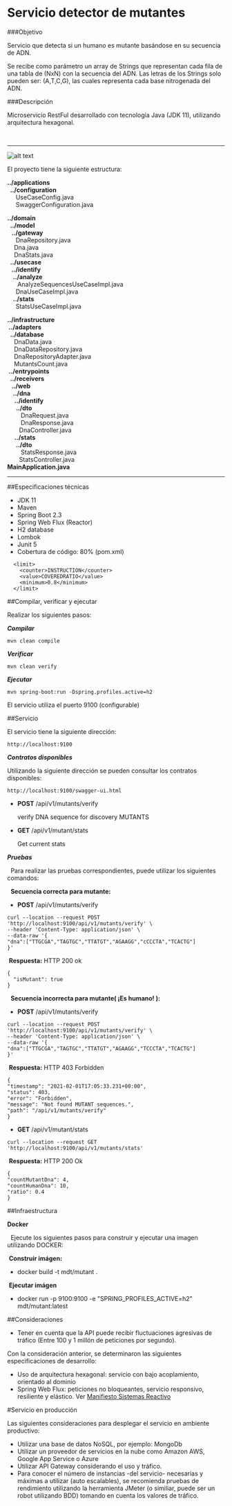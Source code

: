 # Servicio detector de mutantes 

###Objetivo

Servicio que detecta si un humano es mutante basándose en su secuencia de ADN.

Se recibe como parámetro un array de Strings que representan cada fila de una tabla de (NxN) con la secuencia del ADN. 
Las letras de los Strings solo pueden ser: (A,T,C,G), las cuales representa cada base nitrogenada del ADN.


###Descripción

Microservicio RestFul desarrollado con tecnología Java (JDK 11), utilizando arquitectura hexagonal.



&nbsp;&nbsp;

---
![alt text](https://reflectoring.io/assets/img/posts/spring-hexagonal/hexagonal-architecture.png)




El proyecto tiene la siguiente estructura:


**../applications** <br />
**&nbsp;&nbsp;../configuration** <br />
&nbsp;&nbsp;&nbsp;&nbsp;&nbsp;UseCaseConfig.java <br />
&nbsp;&nbsp;&nbsp;&nbsp;&nbsp;SwaggerConfiguration.java <br />

**../domain** <br />
**&nbsp;&nbsp;../model** <br />
**&nbsp;&nbsp;&nbsp;../gateway** <br />
&nbsp;&nbsp;&nbsp;&nbsp;&nbsp;DnaRepository.java <br />
&nbsp;&nbsp;&nbsp;&nbsp;Dna.java <br />
&nbsp;&nbsp;&nbsp;&nbsp;DnaStats.java <br />
**&nbsp;&nbsp;../usecase** <br />
**&nbsp;&nbsp;&nbsp;../identify** <br />
**&nbsp;&nbsp;&nbsp;&nbsp;../analyze** <br />
&nbsp;&nbsp;&nbsp;&nbsp;&nbsp;&nbsp;AnalyzeSequencesUseCaseImpl.java <br />
&nbsp;&nbsp;&nbsp;&nbsp;&nbsp;DnaUseCaseImpl.java <br />
**&nbsp;&nbsp;&nbsp;&nbsp;../stats** <br />
&nbsp;&nbsp;&nbsp;&nbsp;&nbsp;StatsUseCaseImpl.java <br />

**../infrastructure** <br />
**&nbsp;../adapters** <br />
**&nbsp;&nbsp;../database** <br />
&nbsp;&nbsp;&nbsp;&nbsp;DnaData.java <br />
&nbsp;&nbsp;&nbsp;&nbsp;DnaDataRepository.java <br />
&nbsp;&nbsp;&nbsp;&nbsp;DnaRepositoryAdapter.java <br />
&nbsp;&nbsp;&nbsp;&nbsp;MutantsCount.java <br />
**&nbsp;../entrypoints** <br />
**&nbsp;&nbsp;../receivers** <br />
**&nbsp;&nbsp;&nbsp;../web** <br />
**&nbsp;&nbsp;&nbsp;&nbsp;../dna** <br />
**&nbsp;&nbsp;&nbsp;&nbsp;&nbsp;../identify** <br />
**&nbsp;&nbsp;&nbsp;&nbsp;&nbsp;&nbsp;../dto** <br />
&nbsp;&nbsp;&nbsp;&nbsp;&nbsp;&nbsp;&nbsp;&nbsp;DnaRequest.java <br />
&nbsp;&nbsp;&nbsp;&nbsp;&nbsp;&nbsp;&nbsp;&nbsp;DnaResponse.java <br />
&nbsp;&nbsp;&nbsp;&nbsp;&nbsp;&nbsp;&nbsp;DnaController.java <br />
**&nbsp;&nbsp;&nbsp;&nbsp;&nbsp;../stats** <br />
**&nbsp;&nbsp;&nbsp;&nbsp;&nbsp;&nbsp;../dto** <br />
&nbsp;&nbsp;&nbsp;&nbsp;&nbsp;&nbsp;&nbsp;&nbsp;StatsResponse.java <br />
&nbsp;&nbsp;&nbsp;&nbsp;&nbsp;&nbsp;&nbsp;StatsController.java <br />
**MainApplication.java** <br />

---

##Especificaciones técnicas

- JDK 11
- Maven   
- Spring Boot 2.3
- Spring Web Flux (Reactor)  
- H2 database
- Lombok
- Junit 5
- Cobertura de código: 80% (pom.xml)

```
  <limit>
    <counter>INSTRUCTION</counter>
    <value>COVEREDRATIO</value>
    <minimum>0.8</minimum>
  </limit>

```



##Compilar, verificar y ejecutar

Realizar los siguientes pasos:

***Compilar***
```
mvn clean compile
```

***Verificar***
```
mvn clean verify
```

***Ejecutar***
```
mvn spring-boot:run -Dspring.profiles.active=h2
```

El servicio utiliza el puerto 9100 (configurable)


##Servicio

El servicio tiene la siguiente dirección:
```
http://localhost:9100
```


***Contratos disponibles***

Utilizando la siguiente dirección se pueden consultar los contratos disponibles:
```
http://localhost:9100/swagger-ui.html
```
- **POST**
  /api/v1/mutants/verify
  
  verify DNA sequence for discovery MUTANTS


- **GET**
  /api/v1/mutant/stats
  
  Get current stats


***Pruebas***

&nbsp;&nbsp;Para realizar las pruebas correspondientes, puede utilizar los siguientes comandos:


&nbsp;&nbsp;**Secuencia correcta para mutante:**

- **POST**
  /api/v1/mutants/verify

```
curl --location --request POST 'http://localhost:9100/api/v1/mutants/verify' \
--header 'Content-Type: application/json' \
--data-raw '{
"dna":["TTGCGA","TAGTGC","TTATGT","AGAAGG","cCCCTA","TCACTG"]
}'
```

&nbsp;**Respuesta:**  HTTP 200 ok

```
{
  "isMutant": true
}
```

&nbsp;&nbsp;**Secuencia incorrecta para mutante( ¡Es humano! ):**

- **POST**
  /api/v1/mutants/verify

```
curl --location --request POST 'http://localhost:9100/api/v1/mutants/verify' \
--header 'Content-Type: application/json' \
--data-raw '{
"dna":["TTGCGA","TAGTGC","TTATGT","AGAAGG","TCCCTA","TCACTG"]
}'
```

&nbsp;**Respuesta:** HTTP 403 Forbidden

```
{
"timestamp": "2021-02-01T17:05:33.231+00:00",
"status": 403,
"error": "Forbidden",
"message": "Not found MUTANT sequences.",
"path": "/api/v1/mutants/verify"
}
```

- **GET**
  /api/v1/mutant/stats
```
curl --location --request GET 'http://localhost:9100/api/v1/mutants/stats'
```

&nbsp;**Respuesta:** HTTP 200 Ok
```
{
"countMutantDna": 4,
"countHumanDna": 10,
"ratio": 0.4
}
```

##Infraestructura

**Docker**

&nbsp;
Ejecute los siguientes pasos para construir y ejecutar una imagen utilizando DOCKER:

&nbsp;**Construir imágen:**
&nbsp;
- docker build -t mdt/mutant .

&nbsp;**Ejecutar imágen**
&nbsp;
- docker run -p 9100:9100 -e "SPRING_PROFILES_ACTIVE=h2" mdt/mutant:latest


##Consideraciones


- Tener en cuenta que la API puede recibir fluctuaciones agresivas de tráfico (Entre 100 y 1
millón de peticiones por segundo).

Con la consideración anterior, se determinaron las siguientes especificaciones de desarrollo:
&nbsp;
- Uso de arquitectura hexagonal: servicio con bajo acoplamiento, orientado al dominio 
&nbsp;
- Spring Web Flux: peticiones no bloqueantes, servicio responsivo, resiliente y elástico. Ver
[Manifiesto Sistemas Reactivo](https://www.reactivemanifesto.org/)
  

#Servicio en producción

Las siguientes consideraciones para desplegar el servicio en ambiente productivo:

- Utilizar una base de datos NoSQL, por ejemplo: MongoDb
- Utilizar un proveedor de servicios en la nube como Amazon AWS, Google App Service o Azure
- Utilizar API Gateway considerando el uso y tráfico.
- Para conocer el número de instancias -del servicio- necesarias y máximas a utilizar (auto escalables), se recomienda
  pruebas de rendimiento utilizando la herramienta JMeter (o similiar, puede ser un robot utilizando BDD) tomando en 
  cuenta los valores de tráfico.
  

